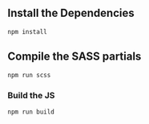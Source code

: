 ## Install the Dependencies
```
npm install
```

## Compile the SASS partials
```
npm run scss
```

### Build the JS
```
npm run build
```
